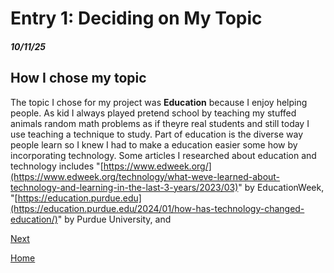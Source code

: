 # Entry 1: Deciding on My Topic 
##### 10/11/25

## How I chose my topic 
The topic I chose for my project was **Education** because I enjoy helping people. As kid I always played pretend school by teaching  my stuffed animals random math problems as if theyre real students and still today I use teaching a technique to study. Part of education is the diverse way people learn so I knew I had to make a education easier some how by incorporating technology. Some articles I researched about education and technology includes "[https://www.edweek.org/](https://www.edweek.org/technology/what-weve-learned-about-technology-and-learning-in-the-last-3-years/2023/03)" by EducationWeek, "[https://education.purdue.edu](https://education.purdue.edu/2024/01/how-has-technology-changed-education/)" by Purdue University, and 

[Next](entry02.md)

[Home](../README.md)

